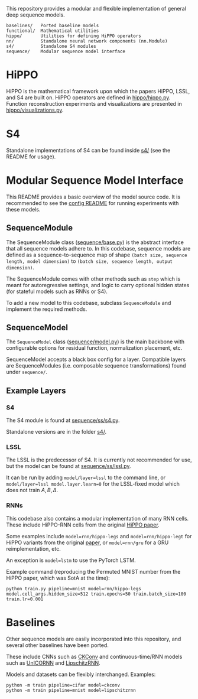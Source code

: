 This repository provides a modular and flexible implementation of general deep sequence models.

```
baselines/   Ported baseline models
functional/  Mathematical utilities
hippo/       Utilities for defining HiPPO operators
nn/          Standalone neural network components (nn.Module)
s4/          Standalone S4 modules
sequence/    Modular sequence model interface
```

# HiPPO

HiPPO is the mathematical framework upon which the papers HiPPO, LSSL, and S4 are built on.
HiPPO operators are defined in [hippo/hippo.py](hippo/hippo.py).
Function reconstruction experiments and visualizations are presented in [hippo/visualizations.py](hippo/visualizations.py).

# S4

Standalone implementations of S4 can be found inside [s4/](s4/) (see the README for usage).

# Modular Sequence Model Interface

This README provides a basic overview of the model source code.
It is recommended to see the [config README](../../configs/model/README.md) for running experiments with these models.


## SequenceModule
The SequenceModule class ([sequence/base.py](sequence/base.py)) is the abstract interface that all sequence models adhere to.
In this codebase, sequence models are defined as a sequence-to-sequence map of shape `(batch size, sequence length, model dimension)` to `(batch size, sequence length, output dimension)`.

The SequenceModule comes with other methods such as `step` which is meant for autoregressive settings, and logic to carry optional hidden states (for stateful models such as RNNs or S4).

To add a new model to this codebase, subclass `SequenceModule` and implement the required methods.

## SequenceModel
The `SequenceModel` class ([sequence/model.py](sequence/model.py)) is the main backbone with configurable options for residual function, normalization placement, etc.

SequenceModel accepts a black box config for a layer. Compatible layers are SequenceModules (i.e. composable sequence transformations) found under `sequence/`.

## Example Layers

### S4

The S4 module is found at [sequence/ss/s4.py](sequence/ss/s4.py).

Standalone versions are in the folder [s4/](s4/).

### LSSL

The LSSL is the predecessor of S4. It is currently not recommended for use, but the model can be found at [sequence/ss/lssl.py](sequence/ss/lssl.py).

It can be run by adding `model/layer=lssl` to the command line, or `model/layer=lssl model.layer.learn=0` for the LSSL-fixed model which does not train $A, B, \Delta$.

### RNNs

This codebase also contains a modular implementation of many RNN cells.
These include HiPPO-RNN cells from the original [HiPPO paper](https://arxiv.org/abs/2008.07669).

Some examples include `model=rnn/hippo-legs` and `model=rnn/hippo-legt` for HiPPO variants from the original [paper](https://arxiv.org/abs/2008.07669), or `model=rnn/gru` for a GRU reimplementation, etc.

An exception is `model=lstm` to use the PyTorch LSTM.

Example command (reproducing the Permuted MNIST number from the HiPPO paper, which was SotA at the time):
```
python train.py pipeline=mnist model=rnn/hippo-legs model.cell_args.hidden_size=512 train.epochs=50 train.batch_size=100 train.lr=0.001
```

# Baselines
Other sequence models are easily incorporated into this repository,
and several other baselines have been ported.

These include CNNs such as [CKConv](https://arxiv.org/abs/2102.02611) and continuous-time/RNN models such as [UnICORNN](https://arxiv.org/abs/2103.05487) and [LipschitzRNN](https://arxiv.org/abs/2006.12070).

Models and datasets can be flexibly interchanged.
Examples:
```
python -m train pipeline=cifar model=ckconv
python -m train pipeline=mnist model=lipschitzrnn
```


